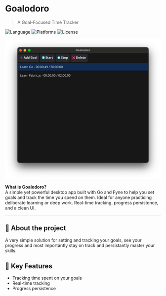 # Goalodoro
> A Goal-Focused Time Tracker

<!-- ![GitHub release (latest by date)](https://img.shields.io/github/v/release/AlbertArakelyan/nsw-finance) -->
![Language](https://img.shields.io/badge/language-go-blue)
![Platforms](https://img.shields.io/badge/platforms-Mac%20OS-green)
![License](https://img.shields.io/github/license/AlbertArakelyan/goalodoro)

![Screenshot](./assets/images/screenshot.png)

**What is Goalodoro?** <br>
A simple yet powerful desktop app built with Go and Fyne to help you set goals and track the time you spend on them. Ideal for anyone practicing deliberate learning or deep work. Real-time tracking, progress persistence, and a clean UI.

---

## 📝 About the project
A very simple solution for setting and tracking your goals, see your progress and most importantly stay on track and persistantly master your skills.

## 🔑 Key Features
- Tracking time spent on your goals
- Real-time tracking
- Progress persistence